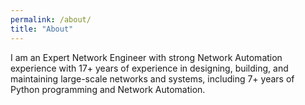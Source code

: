 ```yaml
---
permalink: /about/
title: "About"
---
```


I am an Expert Network Engineer with strong Network Automation experience with 17+ years of experience in designing, building, and maintaining large-scale networks and systems, including 7+ years of Python programming and Network Automation.